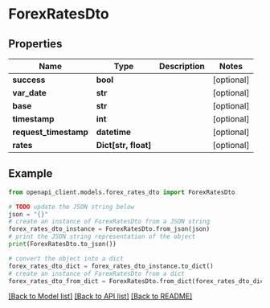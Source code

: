# ForexRatesDto


## Properties

Name | Type | Description | Notes
------------ | ------------- | ------------- | -------------
**success** | **bool** |  | [optional] 
**var_date** | **str** |  | [optional] 
**base** | **str** |  | [optional] 
**timestamp** | **int** |  | [optional] 
**request_timestamp** | **datetime** |  | [optional] 
**rates** | **Dict[str, float]** |  | [optional] 

## Example

```python
from openapi_client.models.forex_rates_dto import ForexRatesDto

# TODO update the JSON string below
json = "{}"
# create an instance of ForexRatesDto from a JSON string
forex_rates_dto_instance = ForexRatesDto.from_json(json)
# print the JSON string representation of the object
print(ForexRatesDto.to_json())

# convert the object into a dict
forex_rates_dto_dict = forex_rates_dto_instance.to_dict()
# create an instance of ForexRatesDto from a dict
forex_rates_dto_from_dict = ForexRatesDto.from_dict(forex_rates_dto_dict)
```
[[Back to Model list]](../README.md#documentation-for-models) [[Back to API list]](../README.md#documentation-for-api-endpoints) [[Back to README]](../README.md)


